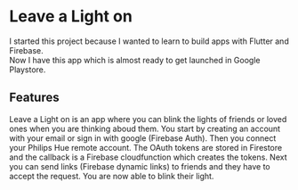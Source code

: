 # Leave a Light on

I started this project because I wanted to learn to build apps with Flutter and Firebase.  
Now I have this app which is almost ready to get launched in Google Playstore.

## Features

Leave a Light on is an app where you can blink the lights of friends or loved ones when you are thinking aboud them. You start by creating an account with your email or sign in with google (Firebase Auth). Then you connect your Philips Hue remote account. The OAuth tokens are stored in Firestore and the callback is a Firebase cloudfunction which creates the tokens. Next you can send links (Firebase dynamic links) to friends and they have to accept the request. You are now able to blink their light.
